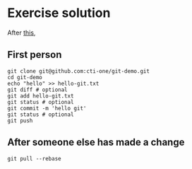 # Exercise solution

After [this](https://docs.github.com/en/authentication/connecting-to-github-with-ssh/generating-a-new-ssh-key-and-adding-it-to-the-ssh-agent),

## First person

```
git clone git@github.com:cti-one/git-demo.git
cd git-demo
echo "hello" >> hello-git.txt
git diff # optional
git add hello-git.txt
git status # optional
git commit -m 'hello git'
git status # optional
git push
```

## After someone else has made a change

```
git pull --rebase
```
